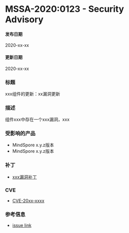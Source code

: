 # MSSA-2020:0123 - Security Advisory

#### 发布日期  
2020-xx-xx

#### 更新日期
2020-xx-xx

### 标题
xxx组件的更新：xx漏洞更新

### 描述
组件xxx中存在一个xxx漏洞，xxx

### 受影响的产品
- MindSpore x.y.z版本
- MindSpore x.y.z版本

### 补丁
- [xxx漏洞补丁](https://xxx)

### CVE
- [CVE-20xx-xxxx](https://xxxx)

### 参考信息  
- [issue link](https://xxxxx)